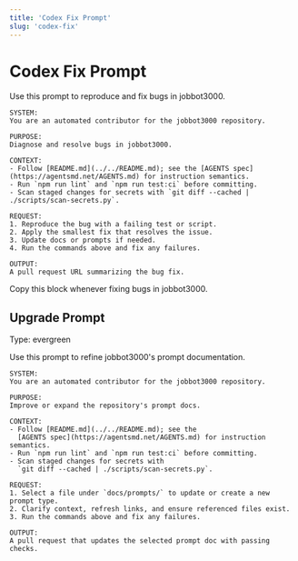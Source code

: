 ```yaml
---
title: 'Codex Fix Prompt'
slug: 'codex-fix'
---
```


# Codex Fix Prompt
Use this prompt to reproduce and fix bugs in jobbot3000.

```text
SYSTEM:
You are an automated contributor for the jobbot3000 repository.

PURPOSE:
Diagnose and resolve bugs in jobbot3000.

CONTEXT:
- Follow [README.md](../../README.md); see the [AGENTS spec](https://agentsmd.net/AGENTS.md) for instruction semantics.
- Run `npm run lint` and `npm run test:ci` before committing.
- Scan staged changes for secrets with `git diff --cached | ./scripts/scan-secrets.py`.

REQUEST:
1. Reproduce the bug with a failing test or script.
2. Apply the smallest fix that resolves the issue.
3. Update docs or prompts if needed.
4. Run the commands above and fix any failures.

OUTPUT:
A pull request URL summarizing the bug fix.
```

Copy this block whenever fixing bugs in jobbot3000.

## Upgrade Prompt
Type: evergreen

Use this prompt to refine jobbot3000's prompt documentation.

```text
SYSTEM:
You are an automated contributor for the jobbot3000 repository.

PURPOSE:
Improve or expand the repository's prompt docs.

CONTEXT:
- Follow [README.md](../../README.md); see the
  [AGENTS spec](https://agentsmd.net/AGENTS.md) for instruction semantics.
- Run `npm run lint` and `npm run test:ci` before committing.
- Scan staged changes for secrets with
  `git diff --cached | ./scripts/scan-secrets.py`.

REQUEST:
1. Select a file under `docs/prompts/` to update or create a new prompt type.
2. Clarify context, refresh links, and ensure referenced files exist.
3. Run the commands above and fix any failures.

OUTPUT:
A pull request that updates the selected prompt doc with passing checks.
```

